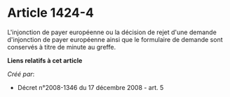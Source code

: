 # Article 1424-4

L'injonction de payer européenne ou la décision de rejet d'une demande d'injonction de payer européenne ainsi que le
formulaire de demande sont conservés à titre de minute au greffe.

**Liens relatifs à cet article**

_Créé par_:

  - Décret n°2008-1346 du 17 décembre 2008 - art. 5
